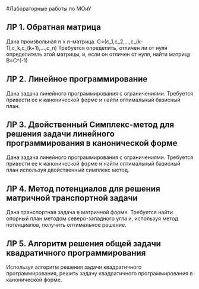 #Лабораторные работы по МОиУ
## ЛР 1. Обратная матрица
Дана произвольная n x n-матрица.
C=(c_1,c_2,…,c_(k-1),c_k,c_(k+1),…,c_n) 
Требуется определить, отличен ли от нуля определитель этой матрицы, и, если он отличен от нуля, найти матрицу B=C^(-1)
## ЛР 2. Линейное программирование
Дана задача линейного программирования с ограничениями.
Требуется привести ее к канонической форме и найти оптимальный базисный план.
## ЛР 3. Двойственный Симплекс-метод для решения задачи линейного программирования в канонической форме
Дана задача линейного программирования с ограничениями.
Требуется привести ее к канонической форме и найти оптимальный базисный план используя двойственный симплекс метод.
## ЛР 4. Метод потенциалов для решения матричной транспортной задачи
Дана транспортная задача в матричной форме.
Требуется найти опорный план методом северо-западного угла и, используя метод потенциалов, получить оптимальное решение.
## ЛР 5. Алгоритм решения общей задачи квадратичного программирования
Используя алгоритм решения задачи квадратичного программирования, решить задачу квадратичного программирования в канонической форме.